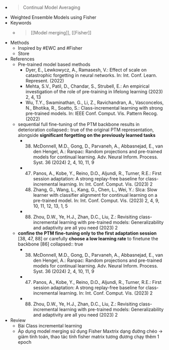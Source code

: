 - >Continual Model Averaging
- Weighted Ensemble Models using Fisher
- Keywords
	- > [[Model merging]], [[Fisher]]
- Methods
	- Inspired by #EWC and #Fisher
	- Store
- References
	- Pre-trained model based methods
		- Dyer, E., Lewkowycz, A., Ramasesh, V.: Effect of scale on catastrophic 
		  forgetting in neural networks. In: Int. Conf. Learn. Represent. (2022)
		- Mehta, S.V., Patil, D., Chandar, S., Strubell, E.: An empirical investigation 
		  of the role of pre-training in lifelong learning (2023) 2, 4, 13
		- Wu, T.Y., Swaminathan, G., Li, Z., Ravichandran, A., Vasconcelos, N., 
		  Bhotika, R., Soatto, S.: Class-incremental learning with strong 
		  pre-trained models. In: IEEE Conf. Comput. Vis. Pattern Recog. (2022)
	- sequential full fine-tuning of the PTM backbone results in deterioration
	  collapsed:: true
	   of the original PTM representation, alongside **significant forgetting on
	   the previously learned tasks**
		- 38. McDonnell, M.D., Gong, D., Parvaneh, A., Abbasnejad, E., van den Hengel, A.: Ranpac: Random projections and pre-trained models for continual learning. Adv. Neural Inform. Process. Syst. 36 (2024) 2, 4, 10, 11, 9
		- 47. Panos, A., Kobe, Y., Reino, D.O., Aljundi, R., Turner, R.E.: First session adaptation: A strong replay-free baseline for class-incremental learning. In: Int. Conf. Comput. Vis. (2023) 2
		  86. Zhang, G., Wang, L., Kang, G., Chen, L., Wei, Y.: Slca: Slow learner with classifier alignment for continual learning on a pre-trained model. In: Int. Conf. Comput. Vis. (2023) 2, 4, 9, 10, 11, 12, 13, 1, 5
		- 88. Zhou, D.W., Ye, H.J., Zhan, D.C., Liu, Z.: Revisiting class-incremental learning with pre-trained models: Generalizability and adaptivity are all you need (2023) 2
	- **confine the PTM fine-tuning only to the first adaptation session** [38, 47, 88] or carefully **choose a low learning rate** to finetune the backbone [86]
	  collapsed:: true
		- 38. McDonnell, M.D., Gong, D., Parvaneh, A., Abbasnejad, E., van den Hengel, A.: Ranpac: Random projections and pre-trained models for continual learning. Adv. Neural Inform. Process. Syst. 36 (2024) 2, 4, 10, 11, 9
		- 47. Panos, A., Kobe, Y., Reino, D.O., Aljundi, R., Turner, R.E.: First session adaptation: A strong replay-free baseline for class-incremental learning. In: Int. Conf. Comput. Vis. (2023) 2
		- 88. Zhou, D.W., Ye, H.J., Zhan, D.C., Liu, Z.: Revisiting class-incremental learning with pre-trained models: Generalizability and adaptivity are all you need (2023) 2
- Review
	- Bài Class incremental learning
	- Áp dụng model merging sử dụng Fisher Maxtrix dạng đường chéo -> giảm tính toán, thao tác tính fisher matrix tương đương chạy thêm 1 epoch